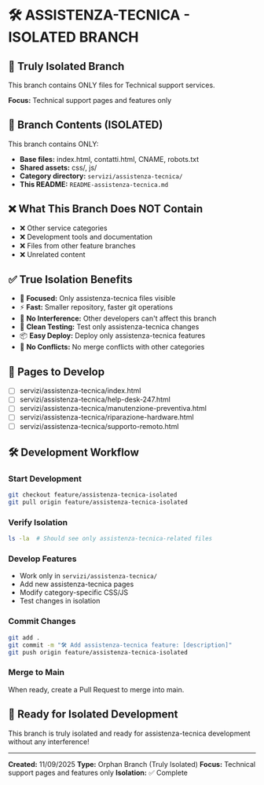 # 🛠️ ASSISTENZA-TECNICA - ISOLATED BRANCH

## 🎯 **Truly Isolated Branch**
This branch contains ONLY files for Technical support services.

**Focus:** Technical support pages and features only

## 📁 **Branch Contents (ISOLATED)**
This branch contains ONLY:
- **Base files:** index.html, contatti.html, CNAME, robots.txt
- **Shared assets:** css/, js/ 
- **Category directory:** `servizi/assistenza-tecnica/`
- **This README:** `README-assistenza-tecnica.md`

## ❌ **What This Branch Does NOT Contain**
- ❌ Other service categories
- ❌ Development tools and documentation
- ❌ Files from other feature branches
- ❌ Unrelated content

## ✅ **True Isolation Benefits**
- 🎯 **Focused:** Only assistenza-tecnica files visible
- ⚡ **Fast:** Smaller repository, faster git operations
- 🚫 **No Interference:** Other developers can't affect this branch
- 🧪 **Clean Testing:** Test only assistenza-tecnica changes
- 📦 **Easy Deploy:** Deploy only assistenza-tecnica features
- 👥 **No Conflicts:** No merge conflicts with other categories

## 📄 **Pages to Develop**
- [ ] servizi/assistenza-tecnica/index.html
- [ ] servizi/assistenza-tecnica/help-desk-247.html
- [ ] servizi/assistenza-tecnica/manutenzione-preventiva.html
- [ ] servizi/assistenza-tecnica/riparazione-hardware.html
- [ ] servizi/assistenza-tecnica/supporto-remoto.html

## 🛠️ **Development Workflow**

### Start Development
```bash
git checkout feature/assistenza-tecnica-isolated
git pull origin feature/assistenza-tecnica-isolated
```

### Verify Isolation
```bash
ls -la  # Should see only assistenza-tecnica-related files
```

### Develop Features
- Work only in `servizi/assistenza-tecnica/`
- Add new assistenza-tecnica pages
- Modify category-specific CSS/JS
- Test changes in isolation

### Commit Changes
```bash
git add .
git commit -m "🛠️ Add assistenza-tecnica feature: [description]"
git push origin feature/assistenza-tecnica-isolated
```

### Merge to Main
When ready, create a Pull Request to merge into main.

## 🚀 **Ready for Isolated Development**
This branch is truly isolated and ready for assistenza-tecnica development without any interference!

---
**Created:** 11/09/2025
**Type:** Orphan Branch (Truly Isolated)
**Focus:** Technical support pages and features only
**Isolation:** ✅ Complete
